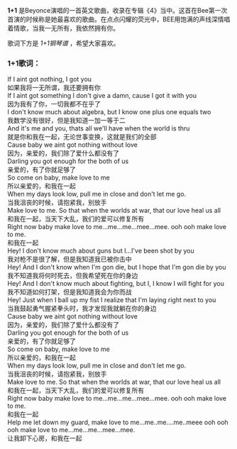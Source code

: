 

**1+1**
是Beyonce演唱的一首英文歌曲，收录在专辑《4》当中。这首在Bee第一次首演的时候称是她最喜欢的歌曲。在点点闪耀的荧光中，BEE用饱满的声线深情唱着情歌，当我一无所有，我依然拥有你。

  
歌词下方是 _1+1钢琴谱_ ，希望大家喜欢。

### 1+1歌词：

If I aint got nothing, I got you  
如果我将一无所谓，我还要拥有你  
If I aint got something I don't give a damn, cause I got it with you  
因为我有了你，一切我都不在乎了  
I don't know much about algebra, but I know one plus one equals two  
我数学没有很好，但是我知道一加一等于二  
And it's me and you, thats all we'll have when the world is thru  
就是你和我在一起，无论世事变换，这就是我们的全部  
Cause baby we aint got nothing without love  
因为，亲爱的，我们除了爱什么都没有了  
Darling you got enough for the both of us  
亲爱的，有了你就足够了  
So come on baby, make love to me  
所以亲爱的，和我在一起  
When my days look low, pull me in close and don't let me go.  
当我沮丧的时候，请抱紧我，别放手  
Make love to me. So that when the worlds at war, that our love heal us all  
和我在一起，当天下大乱，我们的爱可以修复所有  
Right now baby make love to me...me...me...mee...mee. ooh ooh make love to me.  
和我在一起  
Hey! I don't know much about guns but I...I've been shot by you  
我对枪不是很了解，但是我知道我已被你击中  
Hey! And I don't know when I'm gon die, but I hope that I'm gon die by you  
我不知道我将何时死去，但我希望死在你的身边  
Hey! And I don't know much about fighting, but I, I know I will fight for you  
我不知道如何打架，但是我知道我会为你而战  
Hey! Just when I ball up my fist I realize that I'm laying right next to you  
当我鼓起勇气握紧拳头时，我才发现我就躺在你的身边  
Cause baby we aint got nothing without love  
因为，亲爱的，我们除了爱什么都没有了  
Darling you got enough for the both of us  
亲爱的，有了你就足够了  
So come on baby, make love to me  
所以亲爱的，和我在一起  
When my days look low, pull me in close and don't let me go.  
当我沮丧的时候，请抱紧我，别放手  
Make love to me. So that when the worlds at war, that our love heal us all  
和我在一起，当天下大乱，我们的爱可以修复所有  
Right now baby make love to me...me...me...mee...mee. ooh ooh make love to me.  
和我在一起  
Help me let down my guard, make love to me…me..me….me..meee ooh ooh ooh make
love to me...me...me...mee...mee.  
让我卸下心房，和我在一起

